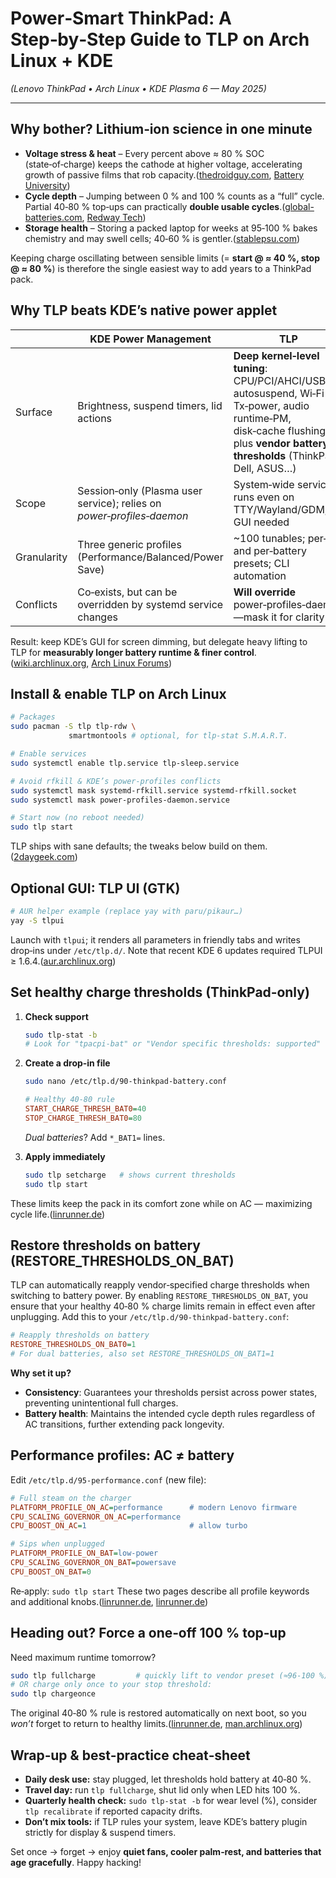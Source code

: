 # Power‑Smart ThinkPad: A Step‑by‑Step Guide to TLP on Arch Linux + KDE

*(Lenovo ThinkPad • Arch Linux • KDE Plasma 6 — May 2025)*

---

## Why bother? Lithium‑ion science in one minute

* **Voltage stress & heat** – Every percent above ≈ 80 % SOC (state‑of‑charge) keeps the cathode at higher voltage, accelerating growth of passive films that rob capacity.([thedroidguy.com][1], [Battery University][2])
* **Cycle depth** – Jumping between 0 % and 100 % counts as a “full” cycle. Partial 40‑80 % top‑ups can practically **double usable cycles**.([global-batteries.com][3], [Redway Tech][4])
* **Storage health** – Storing a packed laptop for weeks at 95‑100 % bakes chemistry and may swell cells; 40‑60 % is gentler.([stablepsu.com][5])

Keeping charge oscillating between sensible limits (= **start @ ≈ 40 %, stop @ ≈ 80 %**) is therefore the single easiest way to add years to a ThinkPad pack.

## Why TLP beats KDE’s native power applet

|             | KDE Power Management                                                  | **TLP**                                                                                                                                                                       |
| ----------- | --------------------------------------------------------------------- | ----------------------------------------------------------------------------------------------------------------------------------------------------------------------------- |
| Surface     | Brightness, suspend timers, lid actions                               | **Deep kernel‑level tuning**: CPU/PCI/AHCI/USB autosuspend, Wi‑Fi Tx‑power, audio runtime‑PM, disk‑cache flushing, plus **vendor battery thresholds** (ThinkPad, Dell, ASUS…) |
| Scope       | Session‑only (Plasma user service); relies on *power‑profiles‑daemon* | System‑wide service; runs even on TTY/Wayland/GDM; no GUI needed                                                                                                              |
| Granularity | Three generic profiles (Performance/Balanced/Power Save)              | \~100 tunables; per‑AC and per‑battery presets; CLI automation                                                                                                                |
| Conflicts   | Co‑exists, but can be overridden by systemd service changes           | **Will override** power‑profiles‑daemon—mask it for clarity                                                                                                                   |

Result: keep KDE’s GUI for screen dimming, but delegate heavy lifting to TLP for **measurably longer battery runtime & finer control**.([wiki.archlinux.org][6], [Arch Linux Forums][7])

## Install & enable TLP on Arch Linux

```bash
# Packages
sudo pacman -S tlp tlp-rdw \
             smartmontools # optional, for tlp-stat S.M.A.R.T.

# Enable services
sudo systemctl enable tlp.service tlp-sleep.service

# Avoid rfkill & KDE’s power‑profiles conflicts
sudo systemctl mask systemd-rfkill.service systemd-rfkill.socket
sudo systemctl mask power-profiles-daemon.service

# Start now (no reboot needed)
sudo tlp start
```

TLP ships with sane defaults; the tweaks below build on them.([2daygeek.com][8])

## Optional GUI: TLP UI (GTK)

```bash
# AUR helper example (replace yay with paru/pikaur…)
yay -S tlpui
```

Launch with `tlpui`; it renders all parameters in friendly tabs and writes drop‑ins under `/etc/tlp.d/`. Note that recent KDE 6 updates required TLPUI ≥ 1.6.4.([aur.archlinux.org][13])

## Set healthy charge thresholds (ThinkPad‑only)

1. **Check support**

   ```bash
   sudo tlp-stat -b
   # Look for "tpacpi-bat" or "Vendor specific thresholds: supported"
   ```
2. **Create a drop‑in file**

   ```bash
   sudo nano /etc/tlp.d/90-thinkpad-battery.conf
   ```

   ```ini
   # Healthy 40‑80 rule
   START_CHARGE_THRESH_BAT0=40
   STOP_CHARGE_THRESH_BAT0=80
   ```

   *Dual batteries*? Add `*_BAT1=` lines.
3. **Apply immediately**

   ```bash
   sudo tlp setcharge   # shows current thresholds
   sudo tlp start
   ```

These limits keep the pack in its comfort zone while on AC — maximizing cycle life.([linrunner.de][9])

## Restore thresholds on battery (RESTORE\_THRESHOLDS\_ON\_BAT)

TLP can automatically reapply vendor‑specified charge thresholds when switching to battery power. By enabling `RESTORE_THRESHOLDS_ON_BAT`, you ensure that your healthy 40‑80 % charge limits remain in effect even after unplugging. Add this to your `/etc/tlp.d/90-thinkpad-battery.conf`:

```ini
# Reapply thresholds on battery
RESTORE_THRESHOLDS_ON_BAT0=1
# For dual batteries, also set RESTORE_THRESHOLDS_ON_BAT1=1
```

**Why set it up?**

* **Consistency**: Guarantees your thresholds persist across power states, preventing unintentional full charges.
* **Battery health**: Maintains the intended cycle depth rules regardless of AC transitions, further extending pack longevity.

## Performance profiles: AC ≠ battery

Edit `/etc/tlp.d/95-performance.conf` (new file):

```ini
# Full steam on the charger
PLATFORM_PROFILE_ON_AC=performance      # modern Lenovo firmware
CPU_SCALING_GOVERNOR_ON_AC=performance
CPU_BOOST_ON_AC=1                       # allow turbo

# Sips when unplugged
PLATFORM_PROFILE_ON_BAT=low-power
CPU_SCALING_GOVERNOR_ON_BAT=powersave
CPU_BOOST_ON_BAT=0
```

Re‑apply: `sudo tlp start`
These two pages describe all profile keywords and additional knobs.([linrunner.de][10], [linrunner.de][11])

## Heading out? Force a one‑off **100 %** top‑up

Need maximum runtime tomorrow?

```bash
sudo tlp fullcharge         # quickly lift to vendor preset (≈96‑100 %)
# OR charge only once to your stop threshold:
sudo tlp chargeonce
```

The original 40‑80 % rule is restored automatically on next boot, so you *won’t* forget to return to healthy limits.([linrunner.de][9], [man.archlinux.org][12])

## Wrap‑up & best‑practice cheat‑sheet

* **Daily desk use:** stay plugged, let thresholds hold battery at 40‑80 %.
* **Travel day:** run `tlp fullcharge`, shut lid only when LED hits 100 %.
* **Quarterly health check:** `sudo tlp-stat -b` for wear level (%), consider `tlp recalibrate` if reported capacity drifts.
* **Don’t mix tools:** if TLP rules your system, leave KDE’s battery plugin strictly for display & suspend timers.

Set once → forget → enjoy **quiet fans, cooler palm‑rest, and batteries that age gracefully**. Happy hacking!

[1]: https://thedroidguy.com/does-limiting-your-battery-to-80-really-prolong-your-battery-life-1259579?utm_source=chatgpt.com "Does Limiting Your Battery to 80% Really Prolong Your Battery Life?"
[2]: https://batteryuniversity.com/article/bu-808-how-to-prolong-lithium-based-batteries?utm_source=chatgpt.com "BU-808: How to Prolong Lithium-based Batteries - Battery University"
[3]: https://www.global-batteries.com/understanding-the-40-80-rule-for-batteries-maximizing-longevity/?utm_source=chatgpt.com "Understanding the 40-80 Rule for Batteries: Maximizing Longevity"
[4]: https://www.redway-tech.com/what-is-the-40-80-rule-for-lithium-batteries/?utm_source=chatgpt.com "What is the 40-80 Rule for Lithium Batteries? | Redway Tech"
[5]: https://www.stablepsu.com/lithium-ion-battery-charging-myths/?utm_source=chatgpt.com "Debunking Lithium-Ion Battery Charging Myths: Best Practices for ..."
[6]: https://wiki.archlinux.org/title/TLP?utm_source=chatgpt.com "TLP - ArchWiki"
[7]: https://bbs.archlinux.org/viewtopic.php?id=132198&utm_source=chatgpt.com "[SOLVED] Laptop-mode vs KDE Power Manager - Arch Linux Forums"
[8]: https://www.2daygeek.com/tlp-increase-optimize-linux-laptop-battery-life/?utm_source=chatgpt.com "TLP - An Advanced Power Management Tool That Improve Battery ... - 2DayGeek"
[9]: https://linrunner.de/tlp/usage/tlp.html?utm_source=chatgpt.com "tlp — TLP 1.8.0 documentation - linrunner.de"
[10]: https://linrunner.de/tlp/settings/platform.html?utm_source=chatgpt.com "Platform — TLP 1.8.0 documentation"
[11]: https://linrunner.de/tlp/support/optimizing.html?utm_source=chatgpt.com "Optimizing Guide — TLP 1.8.0 documentation"
[12]: https://man.archlinux.org/man/tlp.8.en?utm_source=chatgpt.com "tlp(8) - Arch manual pages"
[13]: https://aur.archlinux.org/packages/tlpui?utm_source=chatgpt.com "AUR (en) - tlpui"
